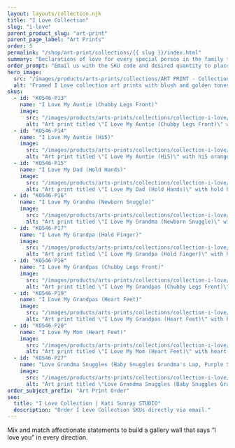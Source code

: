 ```yaml
---
layout: layouts/collection.njk
title: "I Love Collection"
slug: "i-love"
parent_product_slug: "art-print"
parent_page_label: "Art Prints"
order: 5
permalink: "/shop/art-print/collections/{{ slug }}/index.html"
summary: "Declarations of love for every special person in the family tree."
order_prompt: "Email us with the SKU code and desired quantity to place your order."
hero_image:
  src: "/images/products/arts-prints/collections/ART PRINT - Collection ‘I love’.jpg"
  alt: "Framed I Love collection art prints with blush and golden tones."
skus:
  - id: "KO546-P13"
    name: "I Love My Auntie (Chubby Legs Front)"
    image:
      src: "/images/products/arts-prints/collections/collection-i-love/KO546-P13_Art print 8.5x11_Collection I love_I love my auntie_chubby legs front_yellow coloured.jpg"
      alt: "Art print titled \"I Love My Auntie (Chubby Legs Front)\" with chubby legs front yellow coloured illustration."
  - id: "KO546-P14"
    name: "I Love My Auntie (Hi5)"
    image:
      src: "/images/products/arts-prints/collections/collection-i-love/KO546-P14_Art print 8.5x11_Collection I love_I love my auntie_hi5_Orange coloured.jpg"
      alt: "Art print titled \"I Love My Auntie (Hi5)\" with hi5 orange coloured illustration."
  - id: "KO546-P15"
    name: "I Love My Dad (Hold Hands)"
    image:
      src: "/images/products/arts-prints/collections/collection-i-love/KO546-P15_Art print 8.5x11_Collection I love_I love my dad_Hold hands_Orange coloured.jpg"
      alt: "Art print titled \"I Love My Dad (Hold Hands)\" with hold hands orange coloured illustration."
  - id: "KO546-P16"
    name: "I Love My Grandma (Newborn Snuggle)"
    image:
      src: "/images/products/arts-prints/collections/collection-i-love/KO546-P16_Art print 8.5x11_Collection I love_I love my grandma_newborn snuggle_Orange coloured.jpg"
      alt: "Art print titled \"I Love My Grandma (Newborn Snuggle)\" with newborn snuggle orange coloured illustration."
  - id: "KO546-P17"
    name: "I Love My Grandpa (Hold Finger)"
    image:
      src: "/images/products/arts-prints/collections/collection-i-love/KO546-P17_Art print 8.5x11_Collection I love_I love my grandpa_hold finger_Orange coloured.jpg"
      alt: "Art print titled \"I Love My Grandpa (Hold Finger)\" with hold finger orange coloured illustration."
  - id: "KO546-P18"
    name: "I Love My Grandpas (Chubby Legs Front)"
    image:
      src: "/images/products/arts-prints/collections/collection-i-love/KO546-P18_Art print 8.5x11_Collection I love_I love my grandpas_chubby legs front_yellow coloured.jpg"
      alt: "Art print titled \"I Love My Grandpas (Chubby Legs Front)\" with chubby legs front yellow coloured illustration."
  - id: "KO546-P19"
    name: "I Love My Grandpas (Heart Feet)"
    image:
      src: "/images/products/arts-prints/collections/collection-i-love/KO546-P19_Art print 8.5x11_Collection I love_I love my grandpas_heart feet_Blue coloured.jpg"
      alt: "Art print titled \"I Love My Grandpas (Heart Feet)\" with heart feet blue coloured illustration."
  - id: "KO546-P20"
    name: "I Love My Mom (Heart Feet)"
    image:
      src: "/images/products/arts-prints/collections/collection-i-love/KO546-P20_Art print 8.5x11_Collection I love_I love my mom_Heart feet_Orange coloured.jpg"
      alt: "Art print titled \"I Love My Mom (Heart Feet)\" with heart feet orange coloured illustration."
  - id: "KO546-P27"
    name: "Love Grandma Snuggles (Baby Snuggles Grandma's Lap, Purple Sky)"
    image:
      src: "/images/products/arts-prints/collections/collection-i-love/KO546-P27_Art print 8.5x11_Collection I love_Love Grandma Snuggles - Baby Snuggles Grandma'S Lap - Purple Sky.jpg"
      alt: "Art print titled \"Love Grandma Snuggles (Baby Snuggles Grandma's Lap, Purple Sky)\" from the I Love Collection."
order_subject_prefix: "Art Print Order"
seo:
  title: "I Love Collection | Kati Sunray STUDIO"
  description: "Order I Love Collection SKUs directly via email."
---
```


Mix and match affectionate statements to build a gallery wall that says “I love you” in every direction.
